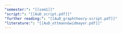 ```yaml
---
"semester:": "[[sem1]]"
"script:": "[[AuD_script.pdf]]"
"further reading:": "[[AuD_graphtheory-script.pdf]]"
"literature:": "[[AuD_ottmann&widmayer.pdf]]"
---
```

